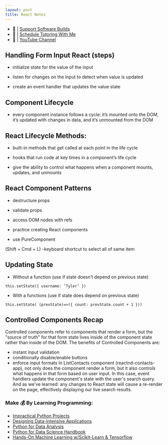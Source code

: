 ```yaml
---
layout: post
title: React Notes
---
```


- 🔗 | [Support Software Builds](https://www.buymeacoffee.com/kadad1312d)
- 🔗 | [Schedule Tutoring With Me](https://www.calendly.com/kadad1312)
- 🔗 | [YouTube Channel](https://www.youtube.com/@RealKhaledAdad)

## Handling Form Input React (steps)

- initialize state for the value of the input

- listen for changes on the input to detect when value is updated

- create an event handler that updates the value state

## Component Lifecycle

- every component instance follows a cycle: it’s mounted onto the DOM, it’s updated with changes in data, and it’s unmounted from the DOM 

## React Lifecycle Methods:

- built-in methods that get called at each point in the life cycle

- hooks that run code at key times in a component’s life cycle

- give the ability to control what happens when a component mounts, updates, and unmounts

## React Component Patterns

- destructure props

- validate props

- access DOM nodes with refs

- practice creating React components

- use PureComponent

(Shift + Cmd + L) -keyboard shortcut to select all of same item

## Updating State

- Without a function (use if state doesn’t depend on previous state)

`
this.setState({
	username: ‘Tyler’
})
`
- With a functions (use if state does depend on previous state)

`
this.setState( (prevState)=>({
	count: prevState.count + 1
}))
`
## Controlled Components Recap
Controlled components refer to components that render a form, but the "source of truth" for that form state lives inside of the component state rather than inside of the DOM. The benefits of Controlled Components are:

- instant input validation
- conditionally disable/enable buttons
- enforce input formats
In ListContacts component (reactnd-contacts-app), not only does the component render a form, but it also controls what happens in that form based on user input. In this case, event handlers update the component's state with the user's search query. And as we've learned: any changes to React state will cause a re-render on the page, effectively displaying our live search results.

### Make 💰 By Learning Programming:

- [Impractical Python Projects](https://amzn.to/3JpCpWH)
- [Designing Data-Intensive Applications](https://amzn.to/3Hgh5Sj)
- [Python for Data Analysis](https://amzn.to/3D0C8pl)
- [Python for Data Science Handbook](https://amzn.to/3XnZ1ez)
- [Hands-On Machine Learning w/Scikit-Learn & Tensorflow](https://amzn.to/3QTWoyt)

<br>